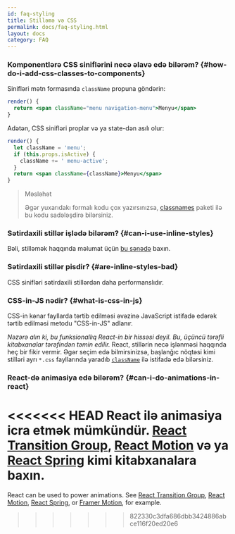 ```yaml
---
id: faq-styling
title: Stilləmə və CSS
permalink: docs/faq-styling.html
layout: docs
category: FAQ
---
```


### Komponentlərə CSS siniflərini necə əlavə edə bilərəm? {#how-do-i-add-css-classes-to-components}

Sinifləri mətn formasında `className` propuna göndərin:

```jsx
render() {
  return <span className="menu navigation-menu">Menyu</span>
}
```

Adətən, CSS sinifləri proplar və ya state-dən asılı olur:

```jsx
render() {
  let className = 'menu';
  if (this.props.isActive) {
    className += ' menu-active';
  }
  return <span className={className}>Menyu</span>
}
```

>Məsləhət
>
>Əgər yuxarıdakı formalı kodu çox yazırsınızsa, [classnames](https://www.npmjs.com/package/classnames#usage-with-reactjs) paketi ilə bu kodu sadələşdirə bilərsiniz.

### Sətirdaxili stillər işlədə bilərəm? {#can-i-use-inline-styles}

Bəli, stilləmək haqqında məlumat üçün [bu sənədə](/docs/dom-elements.html#style) baxın.

### Sətirdaxili stillər pisdir? {#are-inline-styles-bad}

CSS sinifləri sətirdaxili stillərdən daha performanslıdır.

### CSS-in-JS nədir? {#what-is-css-in-js}

CSS-in kənar fayllarda tərtib edilməsi əvəzinə JavaScript istifadə edərək tərtib edilməsi metodu "CSS-in-JS" adlanır.

_Nəzərə alın ki, bu funksionallıq React-in bir hissəsi deyil. Bu, üçüncü tərəfli kitabxanalar tərəfindən təmin edilir._ React, stillərin necə işlənməsi haqqında heç bir fikir vermir. Əgər seçim edə bilmirsinizsə, başlanğıc nöqtəsi kimi stilləri ayrı `*.css` fayllarında yaradıb [`className`](/docs/dom-elements.html#classname) ilə istifadə edə bilərsiniz.

### React-də animasiya edə bilərəm? {#can-i-do-animations-in-react}

<<<<<<< HEAD
React ilə animasiya icra etmək mümkündür. [React Transition Group](https://reactcommunity.org/react-transition-group/), [React Motion](https://github.com/chenglou/react-motion) və ya [React Spring](https://github.com/react-spring/react-spring) kimi kitabxanalara baxın.
=======
React can be used to power animations. See [React Transition Group](https://reactcommunity.org/react-transition-group/), [React Motion](https://github.com/chenglou/react-motion), [React Spring](https://github.com/react-spring/react-spring), or [Framer Motion](https://framer.com/motion), for example.
>>>>>>> 822330c3dfa686dbb3424886abce116f20ed20e6
